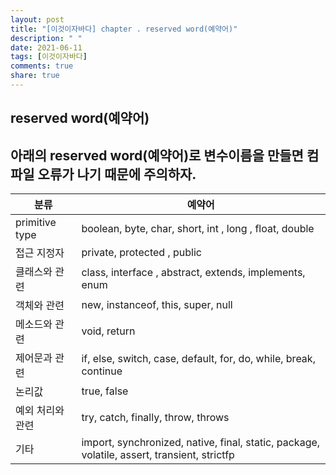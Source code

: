 ```yaml
---
layout: post
title: "[이것이자바다] chapter . reserved word(예약어)"
description: " "
date: 2021-06-11
tags: [이것이자바다]
comments: true
share: true
---
```



## reserved word(예약어) 
## 아래의 reserved word(예약어)로 변수이름을 만들면 컴파일 오류가 나기 때문에 주의하자.

| 분류 | 예약어|
|------|-------|
| primitive type | boolean, byte, char, short, int , long , float, double |
| 접근 지정자    | private, protected , public |
| 클래스와 관련  | class, interface , abstract, extends, implements, enum |
| 객체와 관련    | new, instanceof, this, super, null |
| 메소드와 관련  | void, return |
| 제어문과 관련  | if, else, switch, case, default, for, do, while, break, continue |
| 논리값         | true, false |
| 예외 처리와 관련 | try, catch, finally, throw, throws | 
| 기타 | import, synchronized, native, final, static, package, volatile, assert, transient, strictfp |
